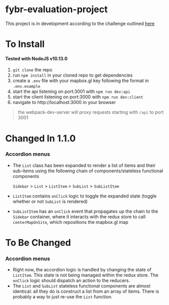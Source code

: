 # fybr-evaluation-project

This project is in development according to the challenge outlined [here](https://github.com/spireaero/fybr-evaluation-project)


# To Install

#### Tested with NodeJS v10.13.0

1. `git clone` the repo
2. run `npm install` in your cloned repo to get dependencies
3. create a `.env` file with your mapbox.gl key following the format in `.env.example`
4. start the api listening on port:3001 with `npm run dev:api`
5. start the client listening on port:3000 with `npm run dev:client`
6. navigate to http://localhost:3000 in your browser

>the webpack-dev-server will proxy requests starting with `/api` to port 3001


# Changed In 1.1.0

### Accordion menus

- The `List` class has been expanded to render a list of items and their sub-items using the following chain of components/stateless functional components

    `Sidebar` \> `List` \> `ListItem` \> `SubList` \> `SubListItem`

- `ListItem` contains `onClick` logic to toggle the expanded state (toggle whether or not `SubList` is rendered)
- `SubListItem` has an `onClick` event that propagates up the chain to the `Sidebar` container, where it interacts with the redux store to call `centerMapOnSite`, which repositions the mapbox.gl map

# To Be Changed

### Accordion menus

- Right now, the accordion logic is handled by changing the state of `ListItem`. This state is not being managed within the redux store. The `onClick` logic should dispatch an action to the reducers.
- The `List` and `SubList` stateless functional components are almost identical: all they do is construct a list from an array of items. There is probably a way to just re-use the `List` function.
